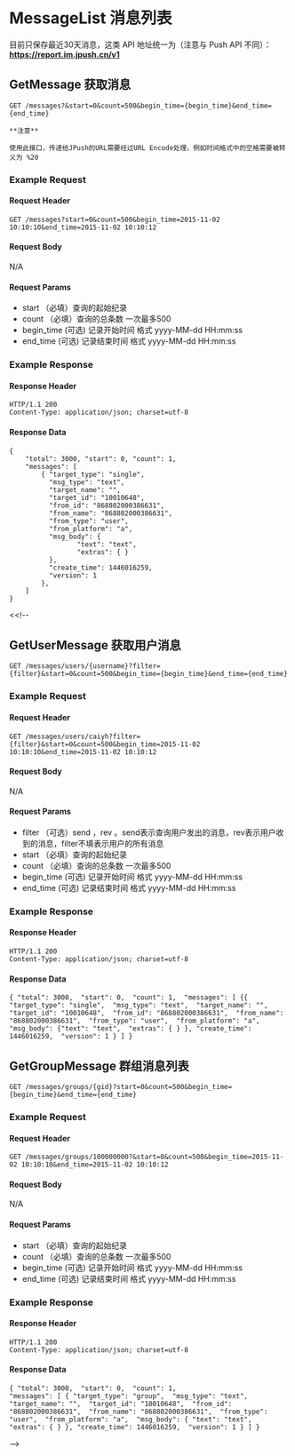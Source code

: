 # MessageList 消息列表

目前只保存最近30天消息，这类 API 地址统一为（注意与 Push API 不同）：**https://report.im.jpush.cn/v1**

## GetMessage 获取消息

```
GET /messages?&start=0&count=500&begin_time={begin_time}&end_time={end_time}
```

```
**注意**

使用此接口，传递给JPush的URL需要经过URL Encode处理，例如时间格式中的空格需要被转义为 %20
```

### Example Request

#### Request Header 

```
GET /messages?start=0&count=500&begin_time=2015-11-02 10:10:10&end_time=2015-11-02 10:10:12
```

#### Request Body

N/A

#### Request Params 

+ start （必填）查询的起始纪录
+ count （必填）查询的总条数  一次最多500
+ begin_time (可选) 记录开始时间 格式  yyyy-MM-dd HH:mm:ss
+ end_time (可选)   记录结束时间  格式 yyyy-MM-dd HH:mm:ss

### Example Response

#### Response Header 

```
HTTP/1.1 200 
Content-Type: application/json; charset=utf-8 
```

#### Response Data

```
{ 
	"total": 3000, "start": 0, "count": 1, 
 	"messages": [ 
        { "target_type": "single", 
          "msg_type": "text", 
          "target_name": "", 
          "target_id": "10010648", 
          "from_id": "868802000386631", 
          "from_name": "868802000386631", 
          "from_type": "user", 
          "from_platform": "a", 
          "msg_body": {
                 "text": "text", 
                 "extras": { } 
          }, 
          "create_time": 1446016259, 
          "version": 1
        },  
 	] 
} 
```

<<!--

## GetUserMessage 获取用户消息

```
GET /messages/users/{username}?filter={filter}&start=0&count=500&begin_time={begin_time}&end_time={end_time}
```

### Example Request

#### Request Header

```
GET /messages/users/caiyh?filter={filter}&start=0&count=500&begin_time=2015-11-02 10:10:10&end_time=2015-11-02 10:10:12
```

#### Request Body

N/A

#### Request Params

+ filter （可选）send ，rev 。send表示查询用户发出的消息，rev表示用户收到的消息，filter不填表示用户的所有消息
+ start （必填）查询的起始纪录
+ count （必填）查询的总条数  一次最多500
+ begin_time (可选) 记录开始时间 格式  yyyy-MM-dd HH:mm:ss
+ end_time (可选)   记录结束时间  格式 yyyy-MM-dd HH:mm:ss

### Example Response

#### Response Header

```
HTTP/1.1 200 
Content-Type: application/json; charset=utf-8 
```

#### Response Data

```
{ "total": 3000,  "start": 0,  "count": 1,  "messages": [ {{ "target_type": "single",  "msg_type": "text",  "target_name": "",  "target_id": "10010648",  "from_id": "868802000386631",  "from_name": "868802000386631",  "from_type": "user",  "from_platform": "a",  "msg_body": {"text": "text",  "extras": { } }, "create_time": 1446016259,  "version": 1 } ] }
```

## GetGroupMessage 群组消息列表

```
GET /messages/groups/{gid}?start=0&count=500&begin_time={begin_time}&end_time={end_time}
```

### Example Request

#### Request Header

```
GET /messages/groups/100000000?&start=0&count=500&begin_time=2015-11-02 10:10:10&end_time=2015-11-02 10:10:12
```
#### Request Body

N/A

#### Request Params

+ start （必填）查询的起始纪录
+ count （必填）查询的总条数 一次最多500
+ begin_time (可选) 记录开始时间 格式 yyyy-MM-dd HH:mm:ss
+ end_time (可选)   记录结束时间  格式 yyyy-MM-dd HH:mm:ss

### Example Response

#### Response Header

```
HTTP/1.1 200 
Content-Type: application/json; charset=utf-8 
```

#### Response Data

```
{ "total": 3000,  "start": 0,  "count": 1, 
"messages": [ { "target_type": "group",  "msg_type": "text",  "target_name": "",  "target_id": "10010648",  "from_id": "868802000386631",  "from_name": "868802000386631",  "from_type": "user",  "from_platform": "a",  "msg_body": { "text": "text",  "extras": { } }, "create_time": 1446016259,  "version": 1 } ] }
```

-->